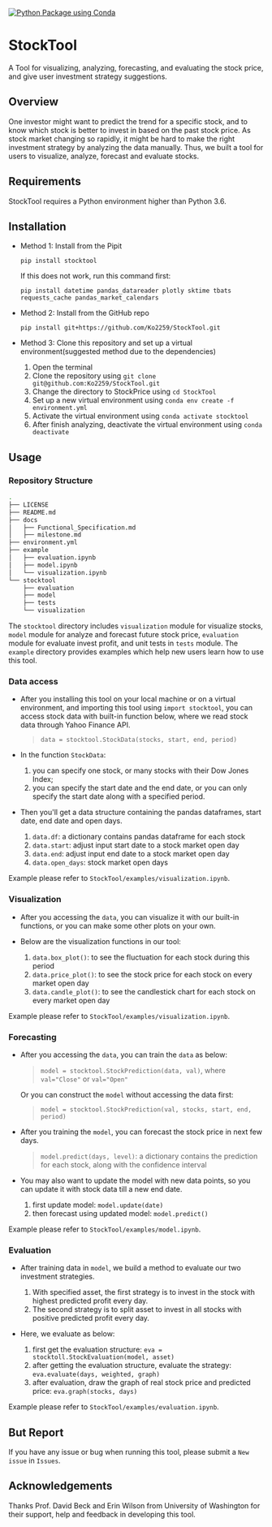 [![Python Package using 
Conda](https://github.com/Ko2259/StockPrice/actions/workflows/python-package-conda.yml/badge.svg)](https://github.com/Ko2259/StockPrice/actions/workflows/python-package-conda.yml)
# StockTool
A Tool for visualizing, analyzing, forecasting, and evaluating the stock price, and give user investment strategy suggestions.

## Overview

One investor might want to predict the trend for a specific stock, and to know which stock is better to invest in based on the past stock price. As stock market changing so rapidly, it might be hard to make the right investment strategy by analyzing the data manually. Thus, we built a tool for users to visualize, analyze, forecast and evaluate stocks.

## Requirements

StockTool requires a Python environment higher than Python 3.6.

## Installation

- Method 1: Install from the Pipit

	`pip install stocktool`

	If this does not work, run this command first:

	`pip install datetime pandas_datareader plotly sktime tbats requests_cache pandas_market_calendars`

- Method 2: Install from the GitHub repo

	`pip install git+https://github.com/Ko2259/StockTool.git`

- Method 3: Clone this repository and set up a virtual environment(suggested method due to the dependencies)

	1. Open the terminal
	2. Clone the repository using `git clone git@github.com:Ko2259/StockTool.git`
	3. Change the directory to StockPrice using `cd StockTool`
	4. Set up a new virtual environment using `conda env create -f environment.yml`
	5. Activate the virtual environment using `conda activate stocktool`
	6. After finish analyzing, deactivate the virtual environment using `conda deactivate`


## Usage

### Repository Structure

```bash
.
├── LICENSE
├── README.md
├── docs
│   ├── Functional_Specification.md
│   ├── milestone.md
├── environment.yml
├── example
│   ├── evaluation.ipynb
│   ├── model.ipynb
│   └── visualization.ipynb
└── stocktool
    ├── evaluation
    ├── model
    ├── tests
    └── visualization
```

The `stocktool` directory includes `visualization` module for visualize stocks, `model` module for analyze and forecast future stock price, `evaluation` module for evaluate invest profit, and unit tests in `tests` module. The `example` directory provides examples which help new users learn how to use this tool.

### Data access

- After you installing this tool on your local machine or on a virtual environment, and importing this tool using `import stocktool`, you can access stock data with built-in function below, where we read stock data through Yahoo Finance API.

	> `data = stocktool.StockData(stocks, start, end, period)`

- In the function `StockData`:

	1. you can specify one stock, or many stocks with their Dow Jones Index;
	2.  you can specify the start date and the end date, or you can only specify the start date along with a specified period.

- Then you'll get a data structure containing the pandas dataframes, start date, end date and open days.
	1. `data.df`: a dictionary contains pandas dataframe for each stock
	2. `data.start`: adjust input start date to a stock market open day
	3. `data.end`: adjust input end date to a stock market open day
	4. `data.open_days`: stock market open days

Example please refer to `StockTool/examples/visualization.ipynb`.

### Visualization

- After you accessing the `data`, you can visualize it with our built-in functions, or you can make some other plots on your own.

- Below are the visualization functions in our tool:

	1. `data.box_plot()`: to see the fluctuation for each stock during this period
	2. `data.price_plot()`: to see the stock price for each stock on every market open day
	3. `data.candle_plot()`: to see the candlestick chart for each stock on every market open day

Example please refer to `StockTool/examples/visualization.ipynb`.

### Forecasting

- After you accessing the `data`, you can train the `data` as below:

	> `model = stocktool.StockPrediction(data, val)`, where `val="Close"` or `val="Open"`

	Or you can construct the `model` without accessing the data first:

	> `model = stocktool.StockPrediction(val, stocks, start, end, period)`

- After you training the `model`, you can forecast the stock price in next few days.
	> `model.predict(days, level)`: a dictionary contains the prediction for each stock, along with the confidence interval

- You may also want to update the model with new data points, so you can update it with stock data till a new end date.
	1. first update model: `model.update(date)`
	2. then forecast using updated model: `model.predict()`

Example please refer to `StockTool/examples/model.ipynb`.

### Evaluation

- After training data in `model`, we build a method to evaluate our two investment strategies.

	1. With specified asset, the first strategy is to invest in the stock with highest predicted profit every day.
	2. The second strategy is to split asset to invest in all stocks with positive predicted profit every day.

- Here, we evaluate as below:

	1. first get the evaluation structure: `eva = stocktoll.StockEvaluation(model, asset)`
	2. after getting the evaluation structure, evaluate the strategy: `eva.evaluate(days, weighted, graph)`
	3. after evaluation, draw the graph of real stock price and predicted price: `eva.graph(stocks, days)`

Example please refer to `StockTool/examples/evaluation.ipynb`.

## But Report

If you have any issue or bug when running this tool, please submit a `New issue` in `Issues`.


## Acknowledgements

Thanks Prof. David Beck and Erin Wilson from University of Washington for their support, help and feedback in developing this tool.

